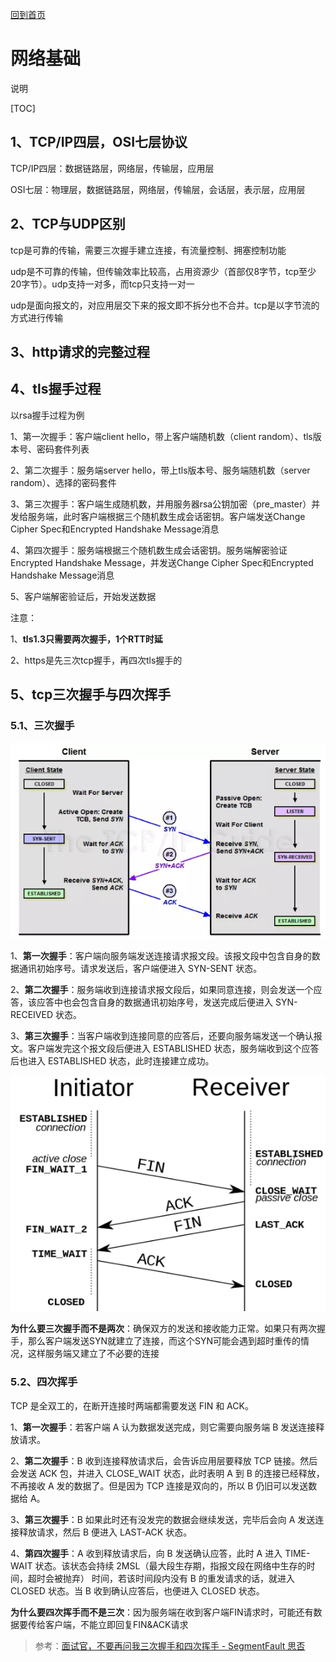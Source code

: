 [回到首页](../README.md)

# 网络基础

说明

[TOC]

## 1、TCP/IP四层，OSI七层协议

TCP/IP四层：数据链路层，网络层，传输层，应用层

OSI七层：物理层，数据链路层，网络层，传输层，会话层，表示层，应用层

## 2、TCP与UDP区别

tcp是可靠的传输，需要三次握手建立连接，有流量控制、拥塞控制功能

udp是不可靠的传输，但传输效率比较高，占用资源少（首部仅8字节，tcp至少20字节）。udp支持一对多，而tcp只支持一对一

udp是面向报文的，对应用层交下来的报文即不拆分也不合并。tcp是以字节流的方式进行传输

## 3、http请求的完整过程



## 4、tls握手过程

以rsa握手过程为例

1、第一次握手：客户端client hello，带上客户端随机数（client random）、tls版本号、密码套件列表

2、第二次握手：服务端server hello，带上tls版本号、服务端随机数（server random）、选择的密码套件

3、第三次握手：客户端生成随机数，并用服务器rsa公钥加密（pre_master）并发给服务端，此时客户端根据三个随机数生成会话密钥。客户端发送Change Cipher Spec和Encrypted Handshake Message消息

4、第四次握手：服务端根据三个随机数生成会话密钥。服务端解密验证Encrypted Handshake Message，并发送Change Cipher Spec和Encrypted Handshake Message消息

5、客户端解密验证后，开始发送数据

注意：

1、**tls1.3只需要两次握手，1个RTT时延**

2、https是先三次tcp握手，再四次tls握手的

## 5、tcp三次握手与四次挥手

### 5.1、三次握手

![image-20211105110027976](../imgs/image-20211105110027976.png)

1、**第一次握手**：客户端向服务端发送连接请求报文段。该报文段中包含自身的数据通讯初始序号。请求发送后，客户端便进入 SYN-SENT 状态。

2、**第二次握手**：服务端收到连接请求报文段后，如果同意连接，则会发送一个应答，该应答中也会包含自身的数据通讯初始序号，发送完成后便进入 SYN-RECEIVED 状态。

3、**第三次握手**：当客户端收到连接同意的应答后，还要向服务端发送一个确认报文。客户端发完这个报文段后便进入 ESTABLISHED 状态，服务端收到这个应答后也进入 ESTABLISHED 状态，此时连接建立成功。

![image-20211105110007201](../imgs/image-20211105110007201.png)

**为什么要三次握手而不是两次**：确保双方的发送和接收能力正常。如果只有两次握手，那么客户端发送SYN就建立了连接，而这个SYN可能会遇到超时重传的情况，这样服务端又建立了不必要的连接

### 5.2、四次挥手

TCP 是全双工的，在断开连接时两端都需要发送 FIN 和 ACK。

1、**第一次握手**：若客户端 A 认为数据发送完成，则它需要向服务端 B 发送连接释放请求。

2、**第二次握手**：B 收到连接释放请求后，会告诉应用层要释放 TCP 链接。然后会发送 ACK 包，并进入 CLOSE_WAIT 状态，此时表明 A 到 B 的连接已经释放，不再接收 A 发的数据了。但是因为 TCP 连接是双向的，所以 B 仍旧可以发送数据给 A。

3、**第三次握手**：B 如果此时还有没发完的数据会继续发送，完毕后会向 A 发送连接释放请求，然后 B 便进入 LAST-ACK 状态。

4、**第四次握手**：A 收到释放请求后，向 B 发送确认应答，此时 A 进入 TIME-WAIT 状态。该状态会持续 2MSL（最大段生存期，指报文段在网络中生存的时间，超时会被抛弃） 时间，若该时间段内没有 B 的重发请求的话，就进入 CLOSED 状态。当 B 收到确认应答后，也便进入 CLOSED 状态。

**为什么要四次挥手而不是三次**：因为服务端在收到客户端FIN请求时，可能还有数据要传给客户端，不能立即回复FIN&ACK请求

> 参考：[面试官，不要再问我三次握手和四次挥手 - SegmentFault 思否](https://segmentfault.com/a/1190000020610336)
